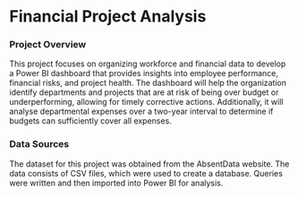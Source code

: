 # Financial Project Analysis

### Project Overview

This project focuses on organizing workforce and financial data to develop a Power BI dashboard that provides insights into employee performance, financial risks, and project health. The dashboard will help the organization identify departments and projects that are at risk of being over budget or underperforming, allowing for timely corrective actions. Additionally, it will analyse departmental expenses over a two-year interval to determine if budgets can sufficiently cover all expenses.

### Data Sources
The dataset for this project was obtained from the AbsentData website. The data consists of CSV files, which were used to create a database. Queries were written and then imported into Power BI for analysis.

